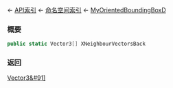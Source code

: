 ← [API索引](Api-Index) ← [命名空间索引](Namespace-Index) ← [MyOrientedBoundingBoxD](VRageMath.MyOrientedBoundingBoxD)

### 概要

```csharp
public static Vector3[] XNeighbourVectorsBack
```

### 返回

[Vector3&#91&#93;](VRageMath.Vector3&#91&#93;)

